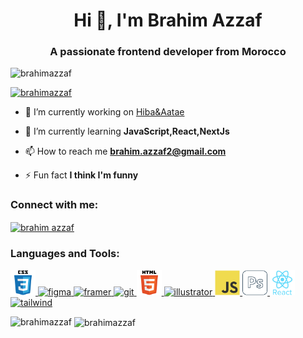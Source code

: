 <h1 align="center">Hi 👋, I'm Brahim Azzaf</h1>
<h3 align="center">A passionate frontend developer from Morocco</h3>

<p align="left"> <img src="https://komarev.com/ghpvc/?username=brahimazzaf&label=Profile%20views&color=0e75b6&style=flat" alt="brahimazzaf" /> </p>

<p align="left"> <a href="https://github.com/ryo-ma/github-profile-trophy"><img src="https://media4.giphy.com/media/qgQUggAC3Pfv687qPC/200.webp?cid=ecf05e47iygf6e2fmr4godly0qtjygjkql7evrfy7ro8j2q1&ep=v1_gifs_related&rid=200.webp&ct=g" alt="brahimazzaf" /></a> </p>

- 🔭 I’m currently working on [Hiba&Aatae](https://www.hibaaatae.com)

- 🌱 I’m currently learning **JavaScript,React,NextJs**

- 📫 How to reach me **brahim.azzaf2@gmail.com**

- ⚡ Fun fact **I think I'm funny**

<h3 align="left">Connect with me:</h3>
<p align="left">
<a href="https://linkedin.com/in/brahim azzaf" target="blank"><img align="center" src="https://raw.githubusercontent.com/rahuldkjain/github-profile-readme-generator/master/src/images/icons/Social/linked-in-alt.svg" alt="brahim azzaf" height="30" width="40" /></a>

</p>

<h3 align="left">Languages and Tools:</h3>
<p align="left"> <a href="https://www.w3schools.com/css/" target="_blank" rel="noreferrer"> <img src="https://raw.githubusercontent.com/devicons/devicon/master/icons/css3/css3-original-wordmark.svg" alt="css3" width="40" height="40"/> </a> <a href="https://www.figma.com/" target="_blank" rel="noreferrer"> <img src="https://www.vectorlogo.zone/logos/figma/figma-icon.svg" alt="figma" width="40" height="40"/> </a> <a href="https://www.framer.com/" target="_blank" rel="noreferrer"> <img src="https://www.vectorlogo.zone/logos/framer/framer-icon.svg" alt="framer" width="40" height="40"/> </a> <a href="https://git-scm.com/" target="_blank" rel="noreferrer"> <img src="https://www.vectorlogo.zone/logos/git-scm/git-scm-icon.svg" alt="git" width="40" height="40"/> </a> <a href="https://www.w3.org/html/" target="_blank" rel="noreferrer"> <img src="https://raw.githubusercontent.com/devicons/devicon/master/icons/html5/html5-original-wordmark.svg" alt="html5" width="40" height="40"/> </a> <a href="https://www.adobe.com/in/products/illustrator.html" target="_blank" rel="noreferrer"> <img src="https://www.vectorlogo.zone/logos/adobe_illustrator/adobe_illustrator-icon.svg" alt="illustrator" width="40" height="40"/> </a> <a href="https://developer.mozilla.org/en-US/docs/Web/JavaScript" target="_blank" rel="noreferrer"> <img src="https://raw.githubusercontent.com/devicons/devicon/master/icons/javascript/javascript-original.svg" alt="javascript" width="40" height="40"/> </a> <a href="https://www.photoshop.com/en" target="_blank" rel="noreferrer"> <img src="https://raw.githubusercontent.com/devicons/devicon/master/icons/photoshop/photoshop-line.svg" alt="photoshop" width="40" height="40"/> </a> <a href="https://reactjs.org/" target="_blank" rel="noreferrer"> <img src="https://raw.githubusercontent.com/devicons/devicon/master/icons/react/react-original-wordmark.svg" alt="react" width="40" height="40"/> </a> <a href="https://tailwindcss.com/" target="_blank" rel="noreferrer"> <img src="https://www.vectorlogo.zone/logos/tailwindcss/tailwindcss-icon.svg" alt="tailwind" width="40" height="40"/> </a> </p>

<p><img align="left" src="https://github-readme-stats.vercel.app/api/top-langs?username=brahimazzaf&show_icons=true&locale=en&layout=compact" alt="brahimazzaf" /></p>

<p>&nbsp;<img align="center" src="https://github-readme-stats.vercel.app/api?username=brahimazzaf&show_icons=true&locale=en" alt="brahimazzaf" /></p>
